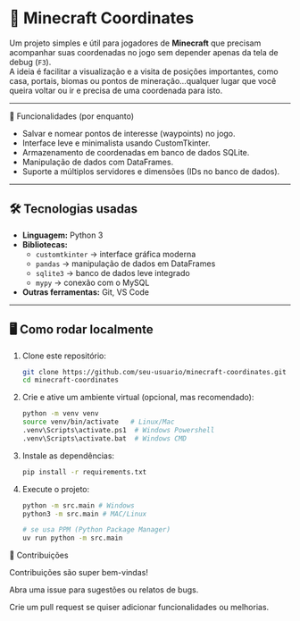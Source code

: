 # 🧭 Minecraft Coordinates

Um projeto simples e útil para jogadores de **Minecraft** que precisam acompanhar suas coordenadas no jogo sem depender apenas da tela de debug (`F3`).  
A ideia é facilitar a visualização e a visita de posições importantes, como casa, portais, biomas ou pontos de mineração...qualquer lugar que você
queira voltar ou ir e precisa de uma coordenada para isto.

---

🚀 Funcionalidades (por enquanto)

   - Salvar e nomear pontos de interesse (waypoints) no jogo.
   - Interface leve e minimalista usando CustomTkinter.
   - Armazenamento de coordenadas em banco de dados SQLite.
   - Manipulação de dados com DataFrames.
   - Suporte a múltiplos servidores e dimensões (IDs no banco de dados).

---

## 🛠️ Tecnologias usadas

- **Linguagem:** Python 3  
- **Bibliotecas:**  
  - `customtkinter` → interface gráfica moderna
  - `pandas` → manipulação de dados em DataFrames
  - `sqlite3` → banco de dados leve integrado
  - `mypy` -> conexão com o MySQL
- **Outras ferramentas:** Git, VS Code

---

## 🖥️ Como rodar localmente

1. Clone este repositório:
   ```bash
   git clone https://github.com/seu-usuario/minecraft-coordinates.git
   cd minecraft-coordinates

2. Crie e ative um ambiente virtual (opcional, mas recomendado):
   ```bash
   python -m venv venv
   source venv/bin/activate   # Linux/Mac
   .venv\Scripts\activate.ps1  # Windows Powershell
   .venv\Scripts\activate.bat  # Windows CMD

3. Instale as dependências:
   ```bash
   pip install -r requirements.txt

4. Execute o projeto:
   ```bash
   python -m src.main # Windows
   python3 -m src.main # MAC/Linux
   
   # se usa PPM (Python Package Manager)
   uv run python -m src.main

🤝 Contribuições

Contribuições são super bem-vindas!

Abra uma issue para sugestões ou relatos de bugs.

Crie um pull request se quiser adicionar funcionalidades ou melhorias.
